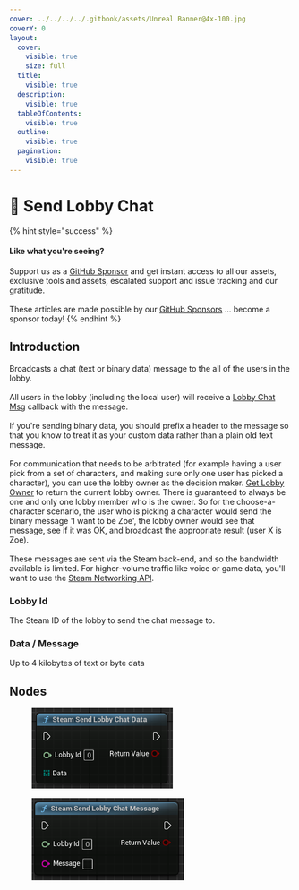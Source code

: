 ```yaml
---
cover: ../../../../.gitbook/assets/Unreal Banner@4x-100.jpg
coverY: 0
layout:
  cover:
    visible: true
    size: full
  title:
    visible: true
  description:
    visible: true
  tableOfContents:
    visible: true
  outline:
    visible: true
  pagination:
    visible: true
---
```


# 🔵 Send Lobby Chat

{% hint style="success" %}
#### Like what you're seeing?

Support us as a [GitHub Sponsor](../../../../become-a-sponsor/) and get instant access to all our assets, exclusive tools and assets, escalated support and issue tracking and our gratitude.\
\
These articles are made possible by our [GitHub Sponsors](../../../../become-a-sponsor/) ... become a sponsor today!
{% endhint %}

## Introduction

Broadcasts a chat (text or binary data) message to the all of the users in the lobby.\
\
All users in the lobby (including the local user) will receive a [Lobby Chat Msg](lobby-chat-msg.md) callback with the message.\
\
If you're sending binary data, you should prefix a header to the message so that you know to treat it as your custom data rather than a plain old text message.\
\
For communication that needs to be arbitrated (for example having a user pick from a set of characters, and making sure only one user has picked a character), you can use the lobby owner as the decision maker. [Get Lobby Owner](get-lobby-owner.md) to return the current lobby owner. There is guaranteed to always be one and only one lobby member who is the owner. So for the choose-a-character scenario, the user who is picking a character would send the binary message 'I want to be Zoe', the lobby owner would see that message, see if it was OK, and broadcast the appropriate result (user X is Zoe).\
\
These messages are sent via the Steam back-end, and so the bandwidth available is limited. For higher-volume traffic like voice or game data, you'll want to use the [Steam Networking API](https://partner.steamgames.com/doc/features/multiplayer/networking).

### Lobby Id

The Steam ID of the lobby to send the chat message to.

### Data / Message

Up to 4 kilobytes of text or byte data

## Nodes

<figure><img src="../../../../.gitbook/assets/image (3) (1) (1).png" alt=""><figcaption></figcaption></figure>

<figure><img src="../../../../.gitbook/assets/image (4) (1) (1).png" alt=""><figcaption></figcaption></figure>
